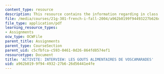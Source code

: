 ```yaml
---
content_type: resource
description: This resource contains the information regarding in class activities.
file: /media/courses/21g-301-french-i-fall-2004/a962b0199f94493227b626d56441e4fe_MIT21G_301F04_ch7_ex2.pdf
file_type: application/pdf
learning_resource_types:
- Assignments
ocw_type: OCWFile
parent_title: Assignments
parent_type: CourseSection
parent_uid: c5cfbfca-c593-0461-0d26-864fd8574ef1
resourcetype: Document
title: 'ACTIVITE: INTERVIEW: LES GOUTS ALIMENTAIRES DE VOSCAMARADES'
uid: a962b019-9f94-4932-27b6-26d56441e4fe
---
```

